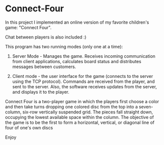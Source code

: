 # Connect-Four
In this project I implemented an online version of my favorite children's game: "Connect Four". 

Chat between players is also included :)


This program has two running modes (only one at a time):

1. Server Mode - Manages the game. Receives incoming communication from client applications, calculates board status and distributes messages between customers.

2. Client mode - the user interface for the game (connects to the server using the TCP protocol).
Commands are received from the player, and sent to the server. Also, the software receives updates from the server, and displays it to the player.


Connect Four is a two-player game in which the players first choose a color and then take turns dropping one colored disc from the top into a seven-column, six-row vertically suspended grid. 
The pieces fall straight down, occupying the lowest available space within the column. 
The objective of the game is to be the first to form a horizontal, vertical, or diagonal line of four of one's own discs


Enjoy
